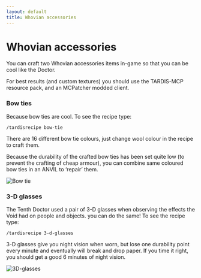 ```yaml
---
layout: default
title: Whovian accessories
---
```


Whovian accessories
===================

You can craft two Whovian accessories items in-game so that you can be cool like the Doctor.

For best results (and custom textures) you should use the TARDIS-MCP resource pack, and an MCPatcher modded client.

### Bow ties

Because bow ties are cool. To see the recipe type:

    /tardisrecipe bow-tie

There are 16 different bow tie colours, just change wool colour in the recipe to craft them.

Because the durability of the crafted bow ties has been set quite low (to prevent the crafting of cheap armour), you can combine same coloured bow ties in an ANVIL to ‘repair’ them.

![Bow tie](images/docs/bowtie.jpg)

### 3-D glasses

The Tenth Doctor used a pair of 3-D glasses when observing the effects the Void had on people and objects. you can do the same! To see the recipe type:

    /tardisrecipe 3-d-glasses

3-D glasses give you night vision when worn, but lose one durability point every minute and eventually will break and drop paper. If you time it right, you should get a good 6 minutes of night vision.

![3D-glasses](images/docs/3-dglasses.jpg)
